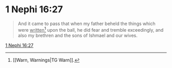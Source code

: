 # 1 Nephi 16:27

> And it came to pass that when my father beheld the things which were <u>written</u>[^a] upon the ball, he did fear and tremble exceedingly, and also my brethren and the sons of Ishmael and our wives.

[1 Nephi 16:27](https://www.churchofjesuschrist.org/study/scriptures/bofm/1-ne/16?lang=eng&id=p27#p27)


[^a]: [[Warn, Warnings|TG Warn]].  
